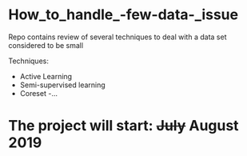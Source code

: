 # How_to_handle_-few-data-_issue
Repo contains review of several techniques to deal with a data set considered to be small

Techniques:
 - Active Learning
 - Semi-supervised learning
 - Coreset
 -...

# The project will start: ~~July~~ August 2019
